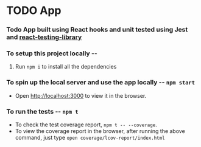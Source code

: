 # TODO App

### Todo App built using React hooks and unit tested using Jest and [react-testing-library](https://testing-library.com/)

### To setup this project locally --

1. Run `npm i` to install all the dependencies

### To spin up the local server and use the app locally -- `npm start`

- Open [http://localhost:3000](http://localhost:3000) to view it in the browser.

### To run the tests -- `npm t`

- To check the test coverage report, `npm t -- --coverage`.
- To view the coverage report in the browser, after running the above command, just type `open coverage/lcov-report/index.html`
